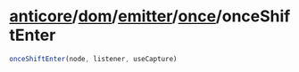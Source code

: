 # [anticore](../../../../../../#reference)/[dom](../../../#reference)/[emitter](../../#reference)/[once](../#reference)/<a name="reference">onceShiftEnter</a>

```js
onceShiftEnter(node, listener, useCapture)
```